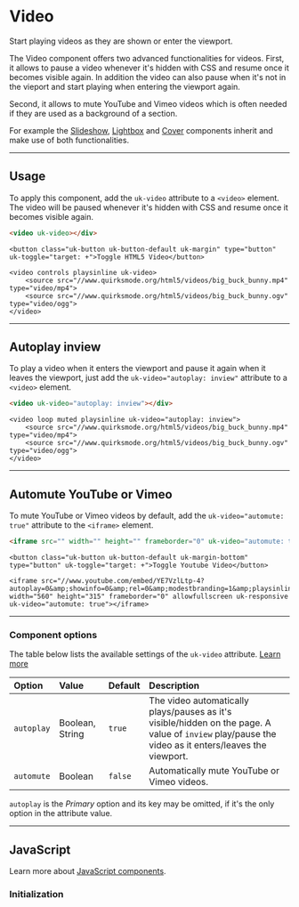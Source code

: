 # Video

<p class="uk-text-lead">Start playing videos as they are shown or enter the viewport.</p>

The Video component offers two advanced functionalities for videos. First, it allows to pause a video whenever it's hidden with CSS and resume once it becomes visible again. In addition the video can also pause when it's not in the vieport and start playing when entering the viewport again.

Second, it allows to mute YouTube and Vimeo videos which is often needed if they are used as a background of a section.

For example the [Slideshow](slideshow.md#videos), [Lightbox](lightbox.md#content-sources) and [Cover](cover.md#video) components inherit and make use of both functionalities.

***

## Usage

To apply this component, add the `uk-video` attribute to a `<video>` element. The video will be paused whenever it's hidden with CSS and resume once it becomes visible again.

```html
<video uk-video></div>
```

```example
<button class="uk-button uk-button-default uk-margin" type="button" uk-toggle="target: +">Toggle HTML5 Video</button>

<video controls playsinline uk-video>
    <source src="//www.quirksmode.org/html5/videos/big_buck_bunny.mp4" type="video/mp4">
    <source src="//www.quirksmode.org/html5/videos/big_buck_bunny.ogv" type="video/ogg">
</video>
```

***

## Autoplay inview

To play a video when it enters the viewport and pause it again when it leaves the viewport, just add the `uk-video="autoplay: inview"` attribute to a `<video>` element.

```html
<video uk-video="autoplay: inview"></div>
```

```example
<video loop muted playsinline uk-video="autoplay: inview">
    <source src="//www.quirksmode.org/html5/videos/big_buck_bunny.mp4" type="video/mp4">
    <source src="//www.quirksmode.org/html5/videos/big_buck_bunny.ogv" type="video/ogg">
</video>
```

***

## Automute YouTube or Vimeo

To mute YouTube or Vimeo videos by default, add the `uk-video="automute: true"` attribute to the `<iframe>` element.

```html
<iframe src="" width="" height="" frameborder="0" uk-video="automute: true"></iframe>
```

```example
<button class="uk-button uk-button-default uk-margin-bottom" type="button" uk-toggle="target: +">Toggle Youtube Video</button>

<iframe src="//www.youtube.com/embed/YE7VzlLtp-4?autoplay=0&amp;showinfo=0&amp;rel=0&amp;modestbranding=1&amp;playsinline=1" width="560" height="315" frameborder="0" allowfullscreen uk-responsive uk-video="automute: true"></iframe>
```

***

### Component options

The table below lists the available settings of the `uk-video` attribute. [Learn more](javascript.md#component-configuration)

| Option     | Value           | Default | Description                      |
|:-----------|:----------------|:--------|:---------------------------------|
| `autoplay` | Boolean, String | `true`  | The video automatically plays/pauses as it's visible/hidden on the page. A value of `inview` play/pause the video as it enters/leaves the viewport. |
| `automute` | Boolean         | `false` | Automatically mute YouTube or Vimeo videos.    |

`autoplay` is the _Primary_ option and its key may be omitted, if it's the only option in the attribute value.

***

## JavaScript

Learn more about [JavaScript components](javascript.md#programmatic-use).

### Initialization

```js

```
